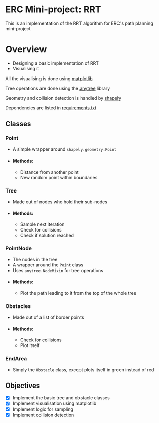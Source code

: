 # ERC Mini-project: RRT
This is an implementation of the RRT algorithm for ERC's path planning mini-project

# Overview
- Designing a basic implementation of RRT
- Visualising it

All the visualising is done using [matplotlib](https://matplotlib.org/)

Tree operations are done using the [anytree](https://pypi.org/project/anytree/) library

Geometry and collision detection is handled by [shapely](https://pypi.org/project/Shapely/)

Dependencies are listed in [requirements.txt](./requirements.txt)

## Classes

### Point
- A simple wrapper around `shapely.geometry.Point`
- #### Methods:
    - Distance from another point
    - New random point within boundaries

### Tree
- Made out of nodes who hold their sub-nodes
- #### Methods:
    - Sample next iteration
    - Check for collisions
    - Check if solution reached

### PointNode
- The nodes in the tree
- A wrapper around the `Point` class
- Uses `anytree.NodeMixin` for tree operations
- #### Methods:
    - Plot the path leading to it from the top of the whole tree

### Obstacles
- Made out of a list of border points
- #### Methods:
    - Check for collisions
    - Plot itself

### EndArea
- Simply the `Obstacle` class, except plots itself in green instead of red

## Objectives

- [x] Implement the basic tree and obstacle classes
- [x] Implement visualisation using matplotlib
- [x] Implement logic for sampling
- [x] Implement collision detection
